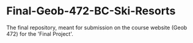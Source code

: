 # Final-Geob-472-BC-Ski-Resorts
The final repository, meant for submission on the course website (Geob 472) for the 'Final Project'.
